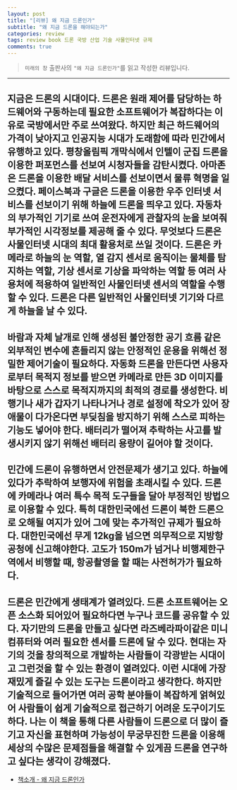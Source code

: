 ```yaml
---  
layout: post  
title: "[리뷰] 왜 지금 드론인가"  
subtitle: "왜 지금 드론을 해야되는가"  
categories: review  
tags: review book 드론 국방 산업 기술 사물인터넷 규제
comments: true
--- 
```

  
> `미래의 창` 출판사의 `"왜 지금 드론인가"`를 읽고 작성한 리뷰입니다.

---
지금은 드론의 시대이다. 드론은 원래 제어를 담당하는 하드웨어와 구동하는데 필요한 소프트웨어가 복잡하다는 이유로 국방에서만 주로 쓰여왔다. 하지만 최근 하드웨어의 가격이 낮아지고 인공지능 시대가 도래함에 따라 민간에서 유행하고 있다. 평창올림픽 개막식에서 인텔이 군집 드론을 이용한 퍼포먼스를 선보여 시청자들을 감탄시켰다. 아마존은 드론을 이용한 배달 서비스를 선보이면서 물류 혁명을 일으켰다. 페이스북과 구글은 드론을 이용한 우주 인터넷 서비스를 선보이기 위해 하늘에 드론을 띄우고 있다. 자동차의 부가적인 기기로 쓰여 운전자에게 관찰자의 눈을 보여줘 부가적인 시각정보를 제공해 줄 수 있다. 무엇보다 드론은 사물인터넷 시대의 최대 활용처로 쓰일 것이다. 드론은 카메라로 하늘의 눈 역할, 열 감지 센서로 움직이는 물체를 탐지하는 역할, 기상 센서로 기상을 파악하는 역할 등 여러 사용처에 적용하여 일반적인 사물인터넷 센서의 역할을 수행 할 수 있다. 드론은 다른 일반적인 사물인터넷 기기와 다르게 하늘을 날 수 있다.
---
바람과 자체 날개로 인해 생성된 불안정한 공기 흐름 같은 외부적인 변수에 흔들리지 않는 안정적인 운용을 위해선 정밀한 제어기술이 필요하다. 자동화 드론을 만든다면 사용자로부터 목적지 정보를 받으면 카메라로 만든 3D 이미지를 바탕으로 스스로 목적지까지의 최적의 경로를 생성한다. 비행기나 새가 갑자기 나타나거나 경로 설정에 착오가 있어 장애물이 다가온다면 부딪침을 방지하기 위해 스스로 피하는 기능도 넣어야 한다. 배터리가 떨어져 추락하는 사고를 발생시키지 않기 위해선 배터리 용량이 길어야 할 것이다.
---
민간에 드론이 유행하면서 안전문제가 생기고 있다. 하늘에 있다가 추락하여 보행자에 위험을 초래시킬 수 있다. 드론에 카메라나 여러 특수 목적 도구들을 달아 부정적인 방법으로 이용할 수 있다. 특히 대한민국에선 드론이 북한 드론으로 오해될 여지가 있어 그에 맞는 추가적인 규제가 필요하다. 대한민국에선 무게 12kg을 넘으면 의무적으로 지방항공청에 신고해야한다. 고도가 150m가 넘거나 비행제한구역에서 비행할 때, 항공촬영을 할 때는 사전허가가 필요하다.
---
드론은 민간에게 생태계가 열려있다. 드론 소프트웨어는 오픈 소스화 되어있어 필요하다면 누구나 코드를 공유할 수 있다. 자기만의 드론을 만들고 싶다면 라즈베라파이같은 미니 컴퓨터와 여러 필요한 센서를 드론에 달 수 있다. 현대는 자기의 것을 창의적으로 개발하는 사람들이 각광받는 시대이고 그런것을 할 수 있는 환경이 열려있다. 이런 시대에 가장 재밌게 즐길 수 있는 도구는 드론이라고 생각한다. 하지만 기술적으로 들어가면 여러 공학 분야들이 복잡하게 얽혀있어 사람들이 쉽게 기술적으로 접근하기 어려운 도구이기도 하다. 나는 이 책을 통해 다른 사람들이 드론으로 더 많이 즐기고 자신을 표현하며 가능성이 무궁무진한 드론을 이용해 세상의 수많은 문제점들을 해결할 수 있게끔 드론을 연구하고 싶다는 생각이 강해졌다.
---

* [책소개 - 왜 지금 드론인가](http://www.yes24.com/Product/Goods/19292777?OzSrank=1)


